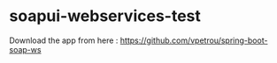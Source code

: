 # soapui-webservices-test

Download the app from here : https://github.com/vpetrou/spring-boot-soap-ws